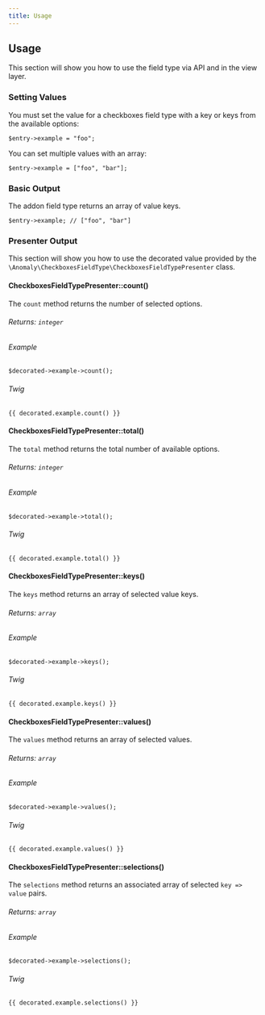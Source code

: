 ```yaml
---
title: Usage
---
```


## Usage[](#usage)

This section will show you how to use the field type via API and in the view layer.


### Setting Values[](#usage/setting-values)

You must set the value for a checkboxes field type with a key or keys from the available options:

    $entry->example = "foo";

You can set multiple values with an array:

    $entry->example = ["foo", "bar"];


### Basic Output[](#usage/basic-output)

The addon field type returns an array of value keys.

    $entry->example; // ["foo", "bar"]


### Presenter Output[](#usage/presenter-output)

This section will show you how to use the decorated value provided by the `\Anomaly\CheckboxesFieldType\CheckboxesFieldTypePresenter` class.


#### CheckboxesFieldTypePresenter::count()[](#usage/presenter-output/checkboxesfieldtypepresenter-count)

The `count` method returns the number of selected options.

###### Returns: `integer`

###### Example

    $decorated->example->count();

###### Twig

    {{ decorated.example.count() }}


#### CheckboxesFieldTypePresenter::total()[](#usage/presenter-output/checkboxesfieldtypepresenter-total)

The `total` method returns the total number of available options.

###### Returns: `integer`

###### Example

    $decorated->example->total();

###### Twig

    {{ decorated.example.total() }}


#### CheckboxesFieldTypePresenter::keys()[](#usage/presenter-output/checkboxesfieldtypepresenter-keys)

The `keys` method returns an array of selected value keys.

###### Returns: `array`

###### Example

    $decorated->example->keys();

###### Twig

    {{ decorated.example.keys() }}


#### CheckboxesFieldTypePresenter::values()[](#usage/presenter-output/checkboxesfieldtypepresenter-values)

The `values` method returns an array of selected values.

###### Returns: `array`

###### Example

    $decorated->example->values();

###### Twig

    {{ decorated.example.values() }}


#### CheckboxesFieldTypePresenter::selections()[](#usage/presenter-output/checkboxesfieldtypepresenter-selections)

The `selections` method returns an associated array of selected `key => value` pairs.

###### Returns: `array`

###### Example

    $decorated->example->selections();

###### Twig

    {{ decorated.example.selections() }}
